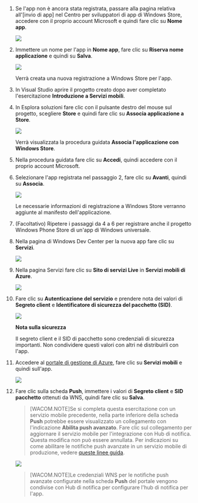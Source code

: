 ﻿

1. Se l'app non è ancora stata registrata, passare alla pagina relativa all'[invio di app] nel Centro per sviluppatori di app di Windows Store, accedere con il proprio account Microsoft e quindi fare clic su **Nome app**.

   	![](./media/mobile-services-notification-hubs-register-windows-store-app/mobile-services-submit-win8-app.png)

2. Immettere un nome per l'app in **Nome app**, fare clic su **Riserva nome applicazione** e quindi su **Salva**.

   	![](./media/mobile-services-notification-hubs-register-windows-store-app/mobile-services-win8-app-name.png)

   	Verrà creata una nuova registrazione a Windows Store per l'app.

3. In Visual Studio aprire il progetto creato dopo aver completato l'esercitazione **Introduzione a Servizi mobili**.

4. In Esplora soluzioni fare clic con il pulsante destro del mouse sul progetto, scegliere **Store** e quindi fare clic su **Associa applicazione a Store**. 

  	![](./media/mobile-services-notification-hubs-register-windows-store-app/mobile-services-store-association.png)

   	Verrà visualizzata la procedura guidata **Associa l'applicazione con Windows Store**.

5. Nella procedura guidata fare clic su **Accedi**, quindi accedere con il proprio account Microsoft.

6. Selezionare l'app registrata nel passaggio 2, fare clic su **Avanti**, quindi su **Associa**.

   	![](./media/mobile-services-notification-hubs-register-windows-store-app/mobile-services-select-app-name.png)

   	Le necessarie informazioni di registrazione a Windows Store verranno aggiunte al manifesto dell'applicazione.    

7. (Facoltativo) Ripetere i passaggi da 4 a 6 per registrare anche il progetto Windows Phone Store di un'app di Windows universale.

8. Nella pagina di Windows Dev Center per la nuova app fare clic su **Servizi**. 

   	![](./media/mobile-services-notification-hubs-register-windows-store-app/mobile-services-win8-edit-app.png) 

9. Nella pagina Servizi fare clic su **Sito di servizi Live** in **Servizi mobili di Azure**.

	![](./media/mobile-services-javascript-backend-register-windows-store-app/mobile-services-win8-edit2-app.png)

10. Fare clic su **Autenticazione del servizio** e prendere nota dei valori di **Segreto client** e **Identificatore di sicurezza del pacchetto (SID)**. 

   	![](./media/mobile-services-notification-hubs-register-windows-store-app/mobile-services-win8-app-push-auth.png)

    <div class="dev-callout"><b>Nota sulla sicurezza</b>
	<p>Il segreto client e il SID di pacchetto sono credenziali di sicurezza importanti. Non condividere questi valori con altri né distribuirli con l'app.</p>
    </div> 

11. Accedere al [portale di gestione di Azure], fare clic su **Servizi mobili** e quindi sull'app.

   	![](./media/mobile-services-notification-hubs-register-windows-store-app/mobile-services-selection.png)

12. Fare clic sulla scheda **Push**, immettere i valori di **Segreto client** e **SID pacchetto** ottenuti da WNS, quindi fare clic su **Salva**.

	>[WACOM.NOTE]Se si completa questa esercitazione con un servizio mobile precedente, nella parte inferiore della scheda **Push** potrebbe essere visualizzato un collegamento con l'indicazione **Abilita push avanzato**. Fare clic sul collegamento per aggiornare il servizio mobile per l'integrazione con Hub di notifica. Questa modifica non può essere annullata. Per indicazioni su come abilitare le notifiche push avanzate in un servizio mobile di produzione, vedere <a href="http://go.microsoft.com/fwlink/p/?LinkId=391951">queste linee guida</a>. 

   	![](./media/mobile-services-notification-hubs-register-windows-store-app/mobile-push-tab.png)

	>[WACOM.NOTE]Le credenziali WNS per le notifiche push avanzate configurate nella scheda **Push** del portale vengono condivise con Hub di notifica per configurare l'hub di notifica per l'app.

<!-- URLs. -->
[Introduzione a Servizi mobili]: /it-it/documentation/articles/mobile-services-windows-store-get-started/
[Pagina per l'invio di app]: http://go.microsoft.com/fwlink/p/?LinkID=266582
[Portale di gestione di Azure]: https://manage.windowsazure.com/
